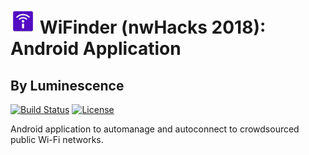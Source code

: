 # <img src="./img/logo.png" width="40"> WiFinder (nwHacks 2018): Android Application

## By Luminescence

[![Build Status](https://travis-ci.org/nwHacks2018/Android-App.svg?branch=master)](https://travis-ci.org/nwHacks2018/Android-App)
[![License](https://img.shields.io/github/license/mashape/apistatus.svg)](https://github.com/nwHacks2018/Android-App/blob/master/LICENSE)

Android application to automanage and autoconnect to crowdsourced public Wi-Fi networks.
